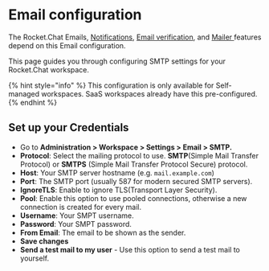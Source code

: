 # Email configuration

The Rocket.Chat Emails, [Notifications](../../../../setup-and-configure/advanced-workspace-management/notifications.md), [Email verification](../../../../setup-and-configure/advanced-workspace-management/notifications.md#emails), and [Mailer ](../../mailer.md)features depend on this Email configuration.

This page guides you through configuring SMTP settings for your Rocket.Chat workspace.

{% hint style="info" %}
This configuration is only available for Self-managed workspaces. SaaS workspaces already have this pre-configured.
{% endhint %}

## Set up your Credentials

* Go to **Administration > Workspace > Settings > Email > SMTP.**
* **Protocol**: Select the mailing protocol to use. **SMTP**(Simple Mail Transfer Protocol) or **SMTPS** (Simple Mail Transfer Protocol Secure) protocol.
* **Host**: Your SMTP server hostname (e.g. `mail.example.com`)
* **Port**: The SMTP port (usually 587 for modern secured SMTP servers).
* **IgnoreTLS**: Enable to ignore TLS(Transport Layer Security).
* **Pool**: Enable this option to use pooled connections, otherwise a new connection is created for every mail.
* **Username**: Your SMPT username.
* **Password**: Your SMPT password.
* **From Email**: The email to be shown as the sender.
* **Save changes**
* **Send a test mail to my user** - Use this option to send a test mail to yourself.
